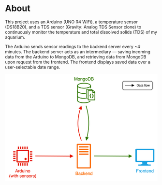 # About

This project uses an Arduino (UNO R4 WiFi), a temperature sensor (DS18B20), and a TDS sensor (Gravity: Analog TDS Sensor clone) to continuously monitor the temperature and total dissolved solids (TDS) of my aquarium.

The Arduino sends sensor readings to the backend server every ~4 minutes. 
The backend server acts as an intermediary &mdash; saving incoming data from the Arduino to MongoDB, and retrieving data from MongoDB upon request from the frontend.
The frontend displays saved data over a user-selectable date range.

<p align="center">
  <img src="./docs/data-flow-diagram.svg"/>
</p>

